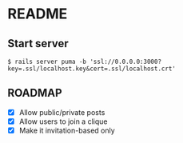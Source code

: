 # README

## Start server
`$ rails server puma -b 'ssl://0.0.0.0:3000?key=.ssl/localhost.key&cert=.ssl/localhost.crt'`

## ROADMAP
 
 -[X] Allow public/private posts
 -[X] Allow users to join a clique
 -[X] Make it invitation-based only